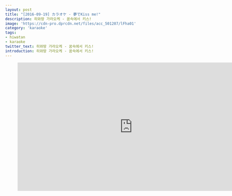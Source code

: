 ```yaml
---
layout: post
title: "[2016-09-19] カラオケ - 夢でKiss me!"
description: 히와땅 가라오케 - 꿈속에서 키스!
image: 'https://cdn-pro.dprcdn.net/files/acc_501207/lFha01'
category: 'karaoke'
tags:
- hiwatan
- karaoke
twitter_text: 히와땅 가라오케 - 꿈속에서 키스!
introduction: 히와땅 가라오케 - 꿈속에서 키스!
---
```

<figure class="video_container">
<iframe width="740" height="416" src="https://serviceapi.nmv.naver.com/flash/convertIframeTag.nhn?vid=050027FA14B3CF7CF63BDEE11D67F75BD088&outKey=V129e385f72409ee563a0539917a6a68d3809cf72e99ceb9c69a3539917a6a68d3809" frameborder="no" scrolling="no" webkitallowfullscreen mozallowfullscreen allowfullscreen></iframe>
</figure>
